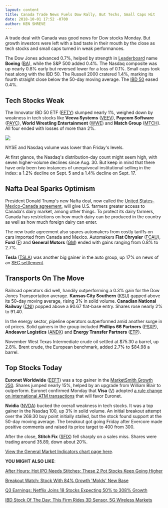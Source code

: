 ```yaml
---
layout: content
title: Canada Trade News Fuels Dow Rally, But Techs, Small Caps Hit
date: 2018-10-01 17:52 -0700
author: KEN SHREVE
---
```






A trade deal with Canada was good news for Dow stocks Monday. But growth investors were left with a bad taste in their mouth by the close as tech stocks and small caps turned in weak performances.




The Dow Jones advanced 0.7%, helped by strength in [Leaderboard](https://leaderboard.investors.com) name **Boeing** ([BA](https://research.investors.com/quote.aspx?symbol=BA)), while the S&P 500 added 0.4%. The Nasdaq composite was up nearly 0.8% early but reversed lower for a loss of 0.1%. Small caps took heat along with the IBD 50. The Russell 2000 cratered 1.4%, marking its fourth straight close below the 50-day moving average. The [IBD 50](https://research.investors.com/stock-lists/ibd-50/) eased 0.4%.


Tech Stocks Weak
----------------


The Innovator IBD 50 ETF ([FFTY](https://research.investors.com/quote.aspx?symbol=FFTY)) slumped nearly 1%, weighed down by weakness in tech stocks like **Veeva Systems** ([VEEV](https://research.investors.com/quote.aspx?symbol=VEEV)), **Paycom Software** ([PAYC](https://research.investors.com/quote.aspx?symbol=PAYC)), **World Wrestling Entertainment** ([WWE](https://research.investors.com/quote.aspx?symbol=WWE)) and **Match Group** ([MTCH](https://research.investors.com/quote.aspx?symbol=MTCH)). All four ended with losses of more than 2%.


![](https://www.investors.com/wp-content/uploads/2018/10/MP_7x3_100118-231x300.jpg)


NYSE and Nasdaq volume was lower than Friday's levels.


At first glance, the Nasdaq's distribution-day count might seem high, with seven higher-volume declines since Aug. 30. But keep in mind that there have only been two instances of unequivocal institutional selling in the index: a 1.2% decline on Sept. 5 and a 1.4% decline on Sept. 17.


Nafta Deal Sparks Optimism
--------------------------


President Donald Trump's new Nafta deal, now called the [United States-Mexico-Canada agreement](https://www.investors.com/news/economy/trump-us-canada-mexico-trade-deal-protectionist/), will give U.S. farmers greater access to Canada's dairy market, among other things. To protect its dairy farmers, Canada has restrictions on how much dairy can be produced in the country as well as how much foreign dairy can enter.


The new trade agreement also spares automakers from costly tariffs on cars imported from Canada and Mexico. Automakers **Fiat Chrysler** ([FCAU](https://research.investors.com/quote.aspx?symbol=FCAU)), **Ford** ([F](https://research.investors.com/quote.aspx?symbol=F)) and **General Motors** ([GM](https://research.investors.com/quote.aspx?symbol=GM)) ended with gains ranging from 0.8% to 2.7%.


**Tesla** ([TSLA](https://research.investors.com/quote.aspx?symbol=TSLA)) was another big gainer in the auto group, up 17% on news of an [SEC settlement](https://www.investors.com/news/technology/tesla-stock-elon-musk-lawsuit/).


Transports On The Move
----------------------


Railroad operators did well, handily outperforming a 0.3% gain for the Dow Jones Transportation average. **Kansas City Southern** ([KSU](https://research.investors.com/quote.aspx?symbol=KSU)) gapped above its 50-day moving average, rising 3% in solid volume. **Canadian National Railway** ([CNI](https://research.investors.com/quote.aspx?symbol=CNI)) popped above a 90.67 flat-base entry. Shares rose nearly 2% to 91.40.


In the energy sector, pipeline operators outperformed amid another surge in oil prices. Solid gainers in the group included **Phillips 66 Partners** ([PSXP](https://research.investors.com/quote.aspx?symbol=PSXP)), **Andeavor Logistics** ([ANDX](https://research.investors.com/quote.aspx?symbol=ANDX)) and **Energy Transfer Partners** ([ETP](https://research.investors.com/quote.aspx?symbol=ETP)).


November West Texas Intermediate crude oil settled at $75.30 a barrel, up 2.8%. Brent crude, the European benchmark, added 2.7% to $84.98 a barrel.


Top Stocks Today
----------------


**Euronet Worldwide** ([EEFT](https://research.investors.com/quote.aspx?symbol=EEFT)) was a top gainer in the [MarketSmith Growth 250](https://www.marketsmith.com). Shares jumped nearly 15%, helped by an upgrade from William Blair to outperform. Euronet confirmed Monday that **Visa** ([V](https://research.investors.com/quote.aspx?symbol=V)) adopted [a rule change on international ATM transactions](https://finance.yahoo.com/news/euronet-acknowledges-visa-rule-change-110000566.html) that will favor Euronet.


**Nvidia** ([NVDA](https://research.investors.com/quote.aspx?symbol=NVDA)) bucked the overall weakness in tech stocks. It was a top gainer in the Nasdaq 100, up 3% in solid volume. An initial breakout attempt over the 269.30 buy point initially stalled, but the stock found support at the 50-day moving average. The breakout got going Friday after Evercore made positive comments and raised its price target to 400 from 300.


After the close, **Stitch Fix** ([SFIX](https://research.investors.com/quote.aspx?symbol=SFIX)) fell sharply on a sales miss. Shares were trading around 35.89, down about 20%.


[View the General Market Indicators chart page here](https://www.investors.com/wp-content/uploads/2018/10/IBD0110152515GMI.pdf).


**YOU MIGHT ALSO LIKE**:


[After Hours: Hot IPO Needs Stitches; These 2 Pot Stocks Keep Going Higher](https://www.investors.com/market-trend/stock-market-today/dow-jones-futures-stitch-fix-earnings-marijuana-stocks/)


[Breakout Watch: Stock With 84% Growth 'Molds' New Base](https://www.investors.com/research/ibd-stock-analysis/breakout-stocks-continental-building-products/)


[Q3 Earnings: Netflix Joins 18 Stocks Expecting 50% to 308% Growth](https://www.investors.com/research/q3-earnings-analyst-estimates-eps-growth/)


[IBD Stock Of The Day: This Firm Rides 3D Sensor, 5G Wireless Markets](https://www.investors.com/research/q3-earnings-analyst-estimates-eps-growth/)




